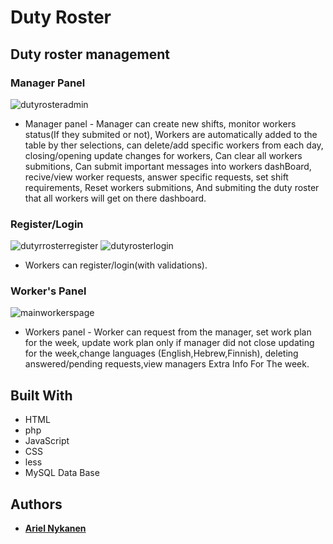 # Duty Roster

## Duty roster management


### Manager Panel 
![dutyrosteradmin](https://user-images.githubusercontent.com/41967840/45594488-1f8e6180-b9a4-11e8-8c23-90f9074e4a28.JPG)

 * Manager panel - Manager can create new shifts, monitor workers status(If they submited or not),
 Workers are automatically added to the table by ther selections, can delete/add specific workers from each day, closing/opening update changes for workers, Can clear all workers submitions, Can submit important messages into workers dashBoard, recive/view worker requests, answer specific requests, set shift requirements, Reset workers submitions, And submiting the duty roster that all workers will get on there dashboard.
### Register/Login
![dutyrrosterregister](https://user-images.githubusercontent.com/41967840/45594493-451b6b00-b9a4-11e8-8ca4-79ae8acbd93b.JPG)
![dutyrosterlogin](https://user-images.githubusercontent.com/41967840/45594492-451b6b00-b9a4-11e8-8818-2db5cd540c47.JPG)
 * Workers can register/login(with validations).
### Worker's Panel
![mainworkerspage](https://user-images.githubusercontent.com/41967840/45594508-814ecb80-b9a4-11e8-9868-33625c963fe6.JPG)

 * Workers panel - Worker can request from the manager, set work plan for the week, update work plan only if manager did not close updating for the week,change languages (English,Hebrew,Finnish), deleting answered/pending requests,view managers Extra Info For The week.

## Built With

* HTML
* php
* JavaScript
* CSS
* less
* MySQL Data Base


## Authors

* [**Ariel Nykanen** ](https://github.com/ArielNykanen)



